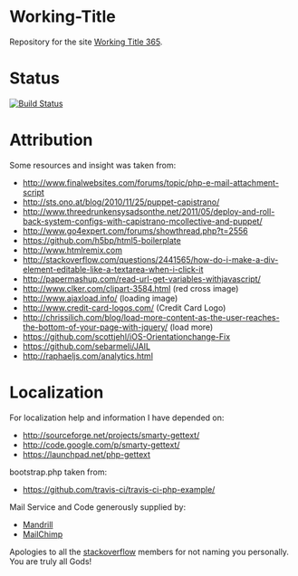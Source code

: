 Working-Title
=============
Repository for the site [Working Title 365](http://www.workingtitle365.com/?utm_source=github&utm_medium=readme&utm_campaign=code).

Status
======
[![Build Status](https://secure.travis-ci.org/webhat/Working-Title.png)](http://travis-ci.org/webhat/Working-Title)

Attribution
===========
Some resources and insight was taken from:
* http://www.finalwebsites.com/forums/topic/php-e-mail-attachment-script
* http://sts.ono.at/blog/2010/11/25/puppet-capistrano/
* http://www.threedrunkensysadsonthe.net/2011/05/deploy-and-roll-back-system-configs-with-capistrano-mcollective-and-puppet/
* http://www.go4expert.com/forums/showthread.php?t=2556
* https://github.com/h5bp/html5-boilerplate
* http://www.htmlremix.com
* http://stackoverflow.com/questions/2441565/how-do-i-make-a-div-element-editable-like-a-textarea-when-i-click-it
* http://papermashup.com/read-url-get-variables-withjavascript/
* http://www.clker.com/clipart-3584.html (red cross image)
* http://www.ajaxload.info/ (loading image)
* http://www.credit-card-logos.com/ (Credit Card Logo)
* http://chrissilich.com/blog/load-more-content-as-the-user-reaches-the-bottom-of-your-page-with-jquery/ (load more)
* https://github.com/scottjehl/iOS-Orientationchange-Fix 
* https://github.com/sebarmeli/JAIL
* http://raphaeljs.com/analytics.html

Localization
============
For localization help and information I have depended on:
* http://sourceforge.net/projects/smarty-gettext/
* http://code.google.com/p/smarty-gettext/
* https://launchpad.net/php-gettext


bootstrap.php taken from:
* https://github.com/travis-ci/travis-ci-php-example/


Mail Service and Code generously supplied by:
* [Mandrill](http://www.mandrill.com/)
* [MailChimp](http://mailchimp.com/)

Apologies to all the [stackoverflow](http://stackoverflow.com/) members for not naming you personally. You are truly all Gods!

